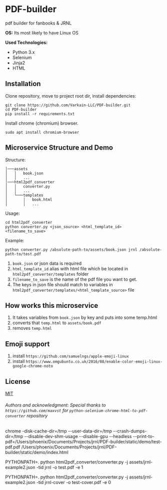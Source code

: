 # PDF-builder
pdf builder for fanbooks &amp; JRNL

**OS:** Its most likely to have Linux OS

**Used Technologies:**
- Python 3.x
- Selenium
- Jinja2
- HTML

## Installation
Clone repository, move to project root dir, install dependencies:
```
git clone https://github.com/Varkain-LLC/PDF-builder.git
cd PDF-builder
pip install -r requirements.txt
```
Install chrome (chromium) browser.
```
sudo apt install chromium-browser
```

## Microservice Structure and Demo
Structure:
```
│───assets
│   │   book.json
│   │   ...
│───html2pdf_converter
│   │   converter.py
│   │   ...
│   └───templates
│       │   book.html
│       │   ...
```
Usage:
```
cd html2pdf_converter
python converter.py <json_source> <html_template_id> <filename_to_save>
```
Example:
```
python converter.py /absolute-path-to/assets/book.json jrnl /absolute-path-to/test.pdf
```
1. `book.json` or json data is required
2. `html_template_id` alias with html file which be located in `html2pdf_converter/templates` folder
3. `filename_to_save` is the name of the pdf file you want to get.
4. The keys in json file should match to variables in `html2pdf_converter/templates/<html_template_source>` file

## How works this microservice
1. It takes variables from `book.json` by key and puts into some temp.html
2. converts that `temp.html` to `assets/book.pdf`
3. removes `temp.html`

## Emoji support
1. install `https://github.com/samuelngs/apple-emoji-linux`
2. install `https://www.omgubuntu.co.uk/2016/08/enable-color-emoji-linux-google-chrome-noto`

## License
[MIT](https://choosealicense.com/licenses/mit/)

###### Authors and acknowledgment: Special thanks to `https://github.com/maxvst` for `python-selenium-chrome-html-to-pdf-converter` repository


chrome -disk-cache-dir=/tmp --user-data-dir=/tmp --crash-dumps-dir=/tmp --disable-dev-shm-usage --disable-gpu --headless --print-to-pdf=/Users/phoenix/Documents/Projects/jrnl/PDF-builder/static/demo/test-pdf.pdf /Users/phoenix/Documents/Projects/jrnl/PDF-builder/static/demo/index.html

PYTHONPATH=. python html2pdf_converter/converter.py -j assets/jrnl-example2.json -tid jrnl -o test.pdf -e 1

PYTHONPATH=. python html2pdf_converter/converter.py -j assets/jrnl-example2.json -tid jrnl-cover -o test-cover.pdf -e 0